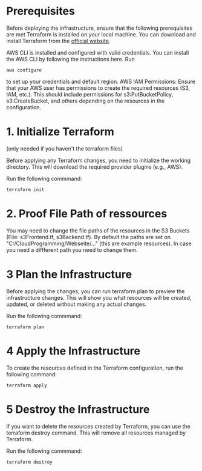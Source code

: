 # Prerequisites
Before deploying the infrastructure, ensure that the following prerequisites are met
    Terraform is installed on your local machine.
        You can download and install Terraform from the [official website](https://developer.hashicorp.com/terraform/install?product_intent=terraform).

        
AWS CLI is installed and configured with valid credentials.
You can install the AWS CLI by following the instructions here.
Run

    aws configure 
    
to set up your credentials and default region.
AWS IAM Permissions: Ensure that your AWS user has permissions to create the required resources (S3, IAM, etc.). This should include permissions for s3:PutBucketPolicy, s3:CreateBucket, and others depending on the resources in the configuration.
    
  # 1. Initialize Terraform 
  (only needed if you haven't the terraform files)


Before applying any Terraform changes, you need to initialize the working directory. This will download the required provider plugins (e.g., AWS).

Run the following commmand:

    terraform init

# 2. Proof File Path of ressources
You may need to change the file paths of the resources in the S3 Buckets (File: s3Frontend.tf, s3Backend.tf). By default the paths are set on "C:/CloudProgramming/Webseite/..." (this are example resources). 
In case you need a diffferent path you need to change them.

# 3 Plan the Infrastructure

Before applying the changes, you can run terraform plan to preview the infrastructure changes. This will show you what resources will be created, updated, or deleted without making any actual changes.

Run the following commmand:

    terraform plan

# 4 Apply the Infrastructure

To create the resources defined in the Terraform configuration, run the following command:

    terraform apply

# 5 Destroy the Infrastructure

If you want to delete the resources created by Terraform, you can use the terraform destroy command. This will remove all resources managed by Terraform.

Run the following commmand:

    terraform destroy

